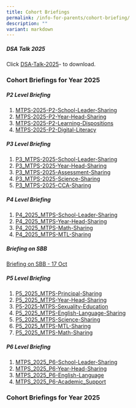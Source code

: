 ```yaml
---
title: Cohort Briefings
permalink: /info-for-parents/cohort-briefing/
description: ""
variant: markdown
---
```

##### DSA Talk 2025
Click [DSA-Talk-2025](/files/2025/DSA_Talk_2025.pdf)- to download.


<h3>Cohort Briefings for Year 2025</h3>

##### P2 Level Briefing

1. [MTPS-2025-P2-School-Leader-Sharing](/files/2025/01_MTPS_2025_P2_SL.pdf)
2. [MTPS-2025-P2-Year-Head-Sharing](/files/2025/02_MTPS_2025_P2_YH.pdf)
3. [MTPS-2025-P2-Learning-Dispositions](/files/2025/03_MTPS_2025_P2_Learning_Dispositions.pdf)
4. [MTPS-2025-P2-Digital-Literacy](/files/2025/04_MTPS_2025_P2_Digital_Literacy.pdf)

##### P3 Level Briefing
1. [P3_MTPS-2025-School-Leader-Sharing](/files/2025/01_P3_MTPS_2025_P.pdf)
2. [P3_MTPS-2025-Year-Head-Sharing](/files/2025/02_P3_MTPS_2025_YH.pdf)
3. [P3_MTPS-2025-Assessment-Sharing](/files/2025/03_P3_MTPS_2025_Assessment.pdf)
4. [P3_MTPS-2025-Science-Sharing](/files/2025/04_P3_MTPS_2025_Science.pdf)
5. [P3_MTPS-2025-CCA-Sharing](/files/2025/05_P3_MTPS_2025_CCA.pdf)

##### P4 Level Briefing

1. [P4_2025_MTPS-School-Leader-Sharing](/files/2025/01_P4_2025_MTPS_SL.pdf)
2. [P4_2025_MTPS-Year-Head-Sharing](/files/2025/02_P4_2025_MTPS_YH.pdf)
3. [P4_2025_MTPS-Math-Sharing](/files/2025/03_P4_2025_MTPS_Math.pdf)
4. [P4_2025_MTPS-MTL-Sharing](/files/2025/04_P4_2025_MTPS_Mother_Tongue_Languages.pdf)

##### Briefing on SBB
[Briefing on SBB - 17 Oct](/files/Briefing_on_SBB___17_Oct.pdf) 

##### P5 Level Briefing

1. [P5_2025_MTPS-Principal-Sharing](/files/2025/01_P5_2025_MTPS_P.pdf)
2. [P5_2025_MTPS-Year-Head-Sharing](/files/2025/01_P5_2025_MTPS_YH.pdf)
3. [P5-2025-MTPS-Sexuality-Education](/files/2025/03_P5_2025_MTPS_Sexuality_Education.pdf) 
4. [P5_2025_MTPS-English-Language-Sharing](/files/2025/04_P5_2025_MTPS_English.pdf)
5. [P5_2025_MTPS-Science-Sharing](/files/2025/05_P5_2025_MTPS_Science.pdf)
6. [P5_2025_MTPS-MTL-Sharing](/files/2025/06_P5_2025_MTPS_MTL.pdf)
7. [P5_2025_MTPS-Math-Sharing](/files/2025/07_P5_2025_MTPS_Math.pdf)

##### P6 Level Briefing

1. [MTPS_2025_P6-School-Leader-Sharing](/files/2025/01_MTPS_2025_P6_SL.pdf)
2. [MTPS_2025_P6-Year-Head-Sharing](/files/2025/02_MTPS_2025_P6_YH.pdf)
3. [MTPS_2025_P6-English-Language](/files/2025/03_MTPS_2025_P6_English.pdf)
4. [MTPS_2025_P6-Academic_Support](/files/2025/04_MTPS_2025_P6_Academic_Support.pdf)

<h3>Cohort Briefings for Year 2025</h3>
